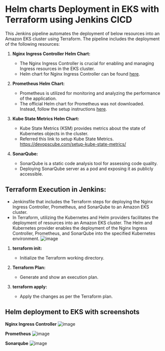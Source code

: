 # Helm charts Deployment in EKS with Terraform using Jenkins CICD

This Jenkins pipeline automates the deployment of below resources into an Amazon EKS cluster using Terraform. The pipeline includes the deployment of the following resources:

1. **Nginx Ingress Controller Helm Chart:**
   - The Nginx Ingress Controller is crucial for enabling and managing Ingress resources in the EKS cluster.
   - Helm chart for Nginx Ingress Controller can be found [here](https://github.com/kubernetes/ingress-nginx/releases).

2. **Prometheus Helm Chart:**
   - Prometheus is utilized for monitoring and analyzing the performance of the application.
   - The official Helm chart for Prometheus was not downloaded. Instead, follow the setup instructions [here](https://devopscube.com/setup-prometheus-monitoring-on-kubernetes).

3. **Kube State Metrics Helm Chart:**
   - Kube State Metrics (KSM) provides metrics about the state of Kubernetes objects in the cluster.
   - Referred this link to setup Kube State Metrics. https://devopscube.com/setup-kube-state-metrics/

4. **SonarQube:**
   - SonarQube is a static code analysis tool for assessing code quality.
   - Deploying SonarQube server as a pod and exposing it as publicly accessible.


## Terraform Execution in Jenkins:
  - Jenkinsfile that includes the Terraform steps for deploying the Nginx Ingress Controller, Prometheus, and SonarQube to an Amazon EKS cluster. 
  - In Terraform, utilizing the Kubernetes and Helm providers facilitates the deployment of resources into an Amazon EKS cluster. The Helm and Kubernetes provider enables the deployment of the Nginx Ingress Controller, Prometheus, and SonarQube into the specified Kubernetes environment.
    ![image](https://github.com/selvanayaki678/employee-portal-crud/assets/67256407/808cbf64-5a21-4c7e-9033-4454652fc9fb)

    
1. **terraform init:**
   - Initialize the Terraform working directory.

2. **Terraform Plan:**
   - Generate and show an execution plan.

3. **terraform apply:**
   - Apply the changes as per the Terraform plan.
## Helm deployment to EKS with screenshots
**Nginx Ingress Controller**
![image](https://github.com/selvanayaki678/employee-portal-crud/assets/67256407/a49cb77d-6add-4b7f-877c-515181c630d4)

**Prometheus**
![image](https://github.com/selvanayaki678/employee-portal-crud/assets/67256407/5338cedb-e25c-4766-9b7f-3aa2717da332)

**Sonarqube**
![image](https://github.com/selvanayaki678/employee-portal-crud/assets/67256407/100e77cb-78ba-4bf4-83c8-3035236d9a9f)
